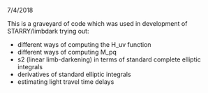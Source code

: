 7/4/2018

This is a graveyard of code which was used in development
of STARRY/limbdark trying out:

- different ways of computing the H_uv function
- different ways of computing M_pq
- s2 (linear limb-darkening) in terms of standard complete
  elliptic integrals
- derivatives of standard elliptic integrals
- estimating light travel time delays

